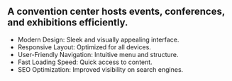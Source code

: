 ## A convention center hosts events, conferences, and exhibitions efficiently.

- Modern Design: Sleek and visually appealing interface.
- Responsive Layout: Optimized for all devices.
- User-Friendly Navigation: Intuitive menu and structure.
- Fast Loading Speed: Quick access to content.
- SEO Optimization: Improved visibility on search engines.
